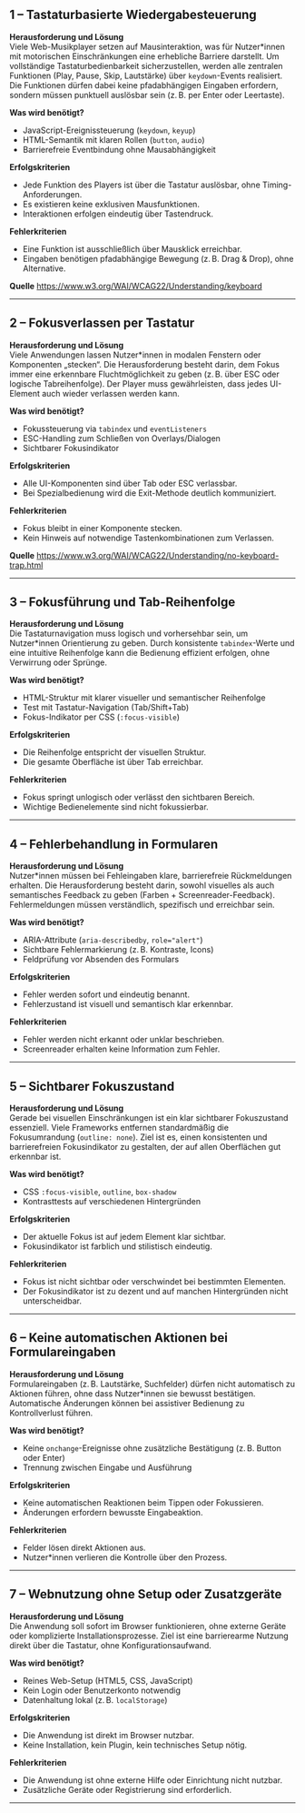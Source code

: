 ## 1 – Tastaturbasierte Wiedergabesteuerung

**Herausforderung und Lösung**  
Viele Web-Musikplayer setzen auf Mausinteraktion, was für Nutzer*innen mit motorischen Einschränkungen eine erhebliche Barriere darstellt. Um vollständige Tastaturbedienbarkeit sicherzustellen, werden alle zentralen Funktionen (Play, Pause, Skip, Lautstärke) über `keydown`-Events realisiert. Die Funktionen dürfen dabei keine pfadabhängigen Eingaben erfordern, sondern müssen punktuell auslösbar sein (z. B. per Enter oder Leertaste).

**Was wird benötigt?**  
- JavaScript-Ereignissteuerung (`keydown`, `keyup`)  
- HTML-Semantik mit klaren Rollen (`button`, `audio`)  
- Barrierefreie Eventbindung ohne Mausabhängigkeit

**Erfolgskriterien**  
- Jede Funktion des Players ist über die Tastatur auslösbar, ohne Timing-Anforderungen.  
- Es existieren keine exklusiven Mausfunktionen.  
- Interaktionen erfolgen eindeutig über Tastendruck.

**Fehlerkriterien**  
- Eine Funktion ist ausschließlich über Mausklick erreichbar.  
- Eingaben benötigen pfadabhängige Bewegung (z. B. Drag & Drop), ohne Alternative.

**Quelle**
https://www.w3.org/WAI/WCAG22/Understanding/keyboard

---

## 2 – Fokusverlassen per Tastatur

**Herausforderung und Lösung**  
Viele Anwendungen lassen Nutzer*innen in modalen Fenstern oder Komponenten „stecken“. Die Herausforderung besteht darin, dem Fokus immer eine erkennbare Fluchtmöglichkeit zu geben (z. B. über ESC oder logische Tabreihenfolge). Der Player muss gewährleisten, dass jedes UI-Element auch wieder verlassen werden kann.

**Was wird benötigt?**  
- Fokussteuerung via `tabindex` und `eventListeners`  
- ESC-Handling zum Schließen von Overlays/Dialogen  
- Sichtbarer Fokusindikator

**Erfolgskriterien**  
- Alle UI-Komponenten sind über Tab oder ESC verlassbar.  
- Bei Spezialbedienung wird die Exit-Methode deutlich kommuniziert.

**Fehlerkriterien**  
- Fokus bleibt in einer Komponente stecken.  
- Kein Hinweis auf notwendige Tastenkombinationen zum Verlassen.

**Quelle**
https://www.w3.org/WAI/WCAG22/Understanding/no-keyboard-trap.html

---

## 3 – Fokusführung und Tab-Reihenfolge

**Herausforderung und Lösung**  
Die Tastaturnavigation muss logisch und vorhersehbar sein, um Nutzer*innen Orientierung zu geben. Durch konsistente `tabindex`-Werte und eine intuitive Reihenfolge kann die Bedienung effizient erfolgen, ohne Verwirrung oder Sprünge.

**Was wird benötigt?**  
- HTML-Struktur mit klarer visueller und semantischer Reihenfolge  
- Test mit Tastatur-Navigation (Tab/Shift+Tab)  
- Fokus-Indikator per CSS (`:focus-visible`)

**Erfolgskriterien**  
- Die Reihenfolge entspricht der visuellen Struktur.  
- Die gesamte Oberfläche ist über Tab erreichbar.

**Fehlerkriterien**  
- Fokus springt unlogisch oder verlässt den sichtbaren Bereich.  
- Wichtige Bedienelemente sind nicht fokussierbar.

---

## 4 – Fehlerbehandlung in Formularen

**Herausforderung und Lösung**  
Nutzer*innen müssen bei Fehleingaben klare, barrierefreie Rückmeldungen erhalten. Die Herausforderung besteht darin, sowohl visuelles als auch semantisches Feedback zu geben (Farben + Screenreader-Feedback). Fehlermeldungen müssen verständlich, spezifisch und erreichbar sein.

**Was wird benötigt?**  
- ARIA-Attribute (`aria-describedby`, `role="alert"`)  
- Sichtbare Fehlermarkierung (z. B. Kontraste, Icons)  
- Feldprüfung vor Absenden des Formulars

**Erfolgskriterien**  
- Fehler werden sofort und eindeutig benannt.  
- Fehlerzustand ist visuell und semantisch klar erkennbar.

**Fehlerkriterien**  
- Fehler werden nicht erkannt oder unklar beschrieben.  
- Screenreader erhalten keine Information zum Fehler.

---

## 5 – Sichtbarer Fokuszustand

**Herausforderung und Lösung**  
Gerade bei visuellen Einschränkungen ist ein klar sichtbarer Fokuszustand essenziell. Viele Frameworks entfernen standardmäßig die Fokusumrandung (`outline: none`). Ziel ist es, einen konsistenten und barrierefreien Fokusindikator zu gestalten, der auf allen Oberflächen gut erkennbar ist.

**Was wird benötigt?**  
- CSS `:focus-visible`, `outline`, `box-shadow`  
- Kontrasttests auf verschiedenen Hintergründen

**Erfolgskriterien**  
- Der aktuelle Fokus ist auf jedem Element klar sichtbar.  
- Fokusindikator ist farblich und stilistisch eindeutig.

**Fehlerkriterien**  
- Fokus ist nicht sichtbar oder verschwindet bei bestimmten Elementen.  
- Der Fokusindikator ist zu dezent und auf manchen Hintergründen nicht unterscheidbar.

---

## 6 – Keine automatischen Aktionen bei Formulareingaben

**Herausforderung und Lösung**  
Formulareingaben (z. B. Lautstärke, Suchfelder) dürfen nicht automatisch zu Aktionen führen, ohne dass Nutzer*innen sie bewusst bestätigen. Automatische Änderungen können bei assistiver Bedienung zu Kontrollverlust führen.

**Was wird benötigt?**  
- Keine `onchange`-Ereignisse ohne zusätzliche Bestätigung (z. B. Button oder Enter)  
- Trennung zwischen Eingabe und Ausführung

**Erfolgskriterien**  
- Keine automatischen Reaktionen beim Tippen oder Fokussieren.  
- Änderungen erfordern bewusste Eingabeaktion.

**Fehlerkriterien**  
- Felder lösen direkt Aktionen aus.  
- Nutzer*innen verlieren die Kontrolle über den Prozess.

---

## 7 – Webnutzung ohne Setup oder Zusatzgeräte

**Herausforderung und Lösung**  
Die Anwendung soll sofort im Browser funktionieren, ohne externe Geräte oder komplizierte Installationsprozesse. Ziel ist eine barrierearme Nutzung direkt über die Tastatur, ohne Konfigurationsaufwand.

**Was wird benötigt?**  
- Reines Web-Setup (HTML5, CSS, JavaScript)  
- Kein Login oder Benutzerkonto notwendig  
- Datenhaltung lokal (z. B. `localStorage`)

**Erfolgskriterien**  
- Die Anwendung ist direkt im Browser nutzbar.  
- Keine Installation, kein Plugin, kein technisches Setup nötig.

**Fehlerkriterien**  
- Die Anwendung ist ohne externe Hilfe oder Einrichtung nicht nutzbar.  
- Zusätzliche Geräte oder Registrierung sind erforderlich.

---

